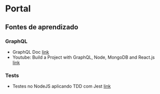 # Portal

## Fontes de aprendizado
### GraphQL
- GraphQL Doc [link](https://graphql.github.io/learn)
- Youtube: Build a Project with GraphQL, Node, MongoDB and React.js [link](https://www.youtube.com/watch?v=7giZGFDGnkc&list=PL55RiY5tL51rG1x02Yyj93iypUuHYXcB_)

### Tests
- Testes no NodeJS aplicando TDD com Jest [link](https://www.youtube.com/watch?v=2G_mWfG0DZE)
